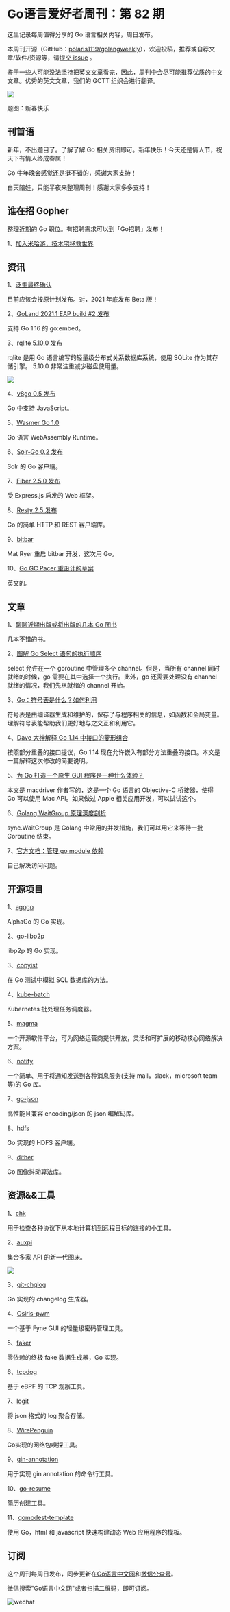 # Go语言爱好者周刊：第 82 期

这里记录每周值得分享的 Go 语言相关内容，周日发布。

本周刊开源（GitHub：[polaris1119/golangweekly](https://github.com/polaris1119/golangweekly)），欢迎投稿，推荐或自荐文章/软件/资源等，请[提交 issue](https://github.com/polaris1119/golangweekly/issues) 。

鉴于一些人可能没法坚持把英文文章看完，因此，周刊中会尽可能推荐优质的中文文章。优秀的英文文章，我们的 GCTT 组织会进行翻译。

![](imgs/issue082/cover.png)

题图：新春快乐

## 刊首语

新年，不出题目了。了解了解 Go 相关资讯即可。新年快乐！今天还是情人节，祝天下有情人终成眷属！

Go 牛年晚会感觉还是挺不错的，感谢大家支持！

白天陪娃，只能半夜来整理周刊！感谢大家多多支持！

## 谁在招 Gopher

整理近期的 Go 职位。有招聘需求可以到「Go招聘」发布！

1、[加入米哈游，技术宅拯救世界](https://mp.weixin.qq.com/s/vQK4NE1v0nbqswrMDpfefQ)

## 资讯

1、[泛型最终确认](https://mp.weixin.qq.com/s/1L5o1OdurO_7XgoVNj_8pw)

目前应该会按原计划发布。对，2021 年底发布 Beta 版！

2、[GoLand 2021.1 EAP build #2 发布](https://blog.jetbrains.com/2021/02/05/goland-2021-1-eap-2/)

支持 Go 1.16 的 go:embed。

3、[rqlite 5.10.0 发布](https://www.philipotoole.com/rqlite-5-10-0-released-comparing-its-disk-usage-to-5-6-0/)

rqlite 是用 Go 语言编写的轻量级分布式关系数据库系统，使用 SQLite 作为其存储引擎。 5.10.0 非常注重减少磁盘使用量。

![](imgs/issue082/rqlite.png)

4、[v8go 0.5 发布](https://github.com/rogchap/v8go/releases/tag/v0.5.0)

Go 中支持 JavaScript。

5、[Wasmer Go 1.0](https://github.com/wasmerio/wasmer-go)

Go 语言 WebAssembly Runtime。

6、[Solr-Go 0.2 发布](https://sf9v.github.io/posts/solr-go-0.2-released/)

Solr 的 Go 客户端。

7、[Fiber 2.5.0 发布](https://github.com/gofiber/fiber)

受 Express.js 启发的 Web 框架。

8、[Resty 2.5 发布](https://github.com/go-resty/resty)

Go 的简单 HTTP 和 REST 客户端库。

9、[bitbar](https://github.com/matryer/bitbar/issues/607)

Mat Ryer 重启 bitbar 开发，这次用 Go。

10、[Go GC Pacer 重设计的草案](https://github.com/golang/go/issues/44167)

英文的。

## 文章

1、[聊聊近期出版或将出版的几本 Go 图书](https://mp.weixin.qq.com/s/8sgn-skCiB8eajjYkSXVgA)

几本不错的书。

2、[图解 Go Select 语句的执行顺序](https://mp.weixin.qq.com/s/Elk2u0UZXoW1Hbn03QfNEg)

select 允许在一个 goroutine 中管理多个 channel。但是，当所有 channel 同时就绪的时候，go 需要在其中选择一个执行。此外，go 还需要处理没有 channel 就绪的情况，我们先从就绪的 channel 开始。

3、[Go：符号表是什么？如何利用](https://mp.weixin.qq.com/s/_jxmbfML5bkqUjFcC7MBKg)

符号表是由编译器生成和维护的，保存了与程序相关的信息，如函数和全局变量。理解符号表能帮助我们更好地与之交互和利用它。

4、[Dave 大神解释 Go 1.14 中接口的菱形组合](https://mp.weixin.qq.com/s/nPYfxCV0E2u42S9BlObp9Q)

按照部分重叠的接口提议，Go 1.14 现在允许嵌入有部分方法重叠的接口。本文是一篇解释这次修改的简要说明。

5、[为 Go 打造一个原生 GUI 程序是一种什么体验？](https://mp.weixin.qq.com/s/t7WU7Zg4u2dhlb6S3yRjVA)

本文是 macdriver 作者写的，这是一个 Go 语言的 Objective-C 桥接器，使得 Go 可以使用 Mac API。如果做过 Apple 相关应用开发，可以试试这个。

6、[Golang WaitGroup 原理深度剖析](https://mp.weixin.qq.com/s/CkSd2aldYaoLbd-IKhkpWg)

sync.WaitGroup 是 Golang 中常用的并发措施，我们可以用它来等待一批 Goroutine 结束。

7、[官方文档：管理 go module 依赖](https://tip.golang.org/doc/modules/managing-dependencies)

自己解决访问问题。

## 开源项目

1、[agogo](https://github.com/gorgonia/agogo)

AlphaGo 的 Go 实现。

2、[go-libp2p](https://github.com/libp2p/go-libp2p)

libp2p 的 Go 实现。

3、[copyist](https://github.com/cockroachdb/copyist)

在 Go 测试中模拟 SQL 数据库的方法。

4、[kube-batch](https://github.com/kubernetes-sigs/kube-batch)

Kubernetes 批处理任务调度器。

5、[magma](https://github.com/magma/magma)

一个开源软件平台，可为网络运营商提供开放，灵活和可扩展的移动核心网络解决方案。

6、[notify](https://github.com/nikoksr/notify)

一个简单、用于将通知发送到各种消息服务(支持 mail，slack，microsoft team 等)的 Go 库。

7、[go-json](https://github.com/goccy/go-json)

高性能且兼容 encoding/json 的 json 编解码库。

8、[hdfs](https://github.com/colinmarc/hdfs)

Go 实现的 HDFS 客户端。

9、[dither](https://github.com/makeworld-the-better-one/dither)

Go 图像抖动算法库。

## 资源&&工具

1、[chk](https://github.com/Ripolak/chk)

用于检查各种协议下从本地计算机到远程目标的连接的小工具。

2、[auxpi](https://github.com/0xDkd/auxpi)

集合多家 API 的新一代图床。

![](imgs/issue082/auxpi.jpeg)

3、[git-chglog](https://github.com/git-chglog/git-chglog)

Go 实现的 changelog 生成器。

4、[Osiris-pwm](https://github.com/Gyro7/Osiris-pwm)

一个基于 Fyne GUI 的轻量级密码管理工具。

5、[faker](https://github.com/jaswdr/faker)

零依赖的终极 fake 数据生成器，Go 实现。

6、[tcpdog](https://github.com/mehrdadrad/tcpdog)

基于 eBPF 的 TCP 观察工具。

7、[logit](https://github.com/life4/logit)

将 json 格式的 log 聚合存储。

8、[WirePenguin](https://github.com/pwdz/WirePenguin)

Go实现的网络包嗅探工具。

9、[gin-annotation](https://github.com/1-st/gin-annotation)

用于实现 gin annotation 的命令行工具。

10、[go-resume](https://github.com/penguingovernor/go-resume)

简历创建工具。

11、[gomodest-template](https://github.com/adnaan/gomodest-template)

使用 Go，html 和 javascript 快速构建动态 Web 应用程序的模板。

## 订阅

这个周刊每周日发布，同步更新在[Go语言中文网](https://studygolang.com/go/weekly)和[微信公众号](https://weixin.sogou.com/weixin?query=Go%E8%AF%AD%E8%A8%80%E4%B8%AD%E6%96%87%E7%BD%91)。

微信搜索"Go语言中文网"或者扫描二维码，即可订阅。

![wechat](imgs/wechat.png)